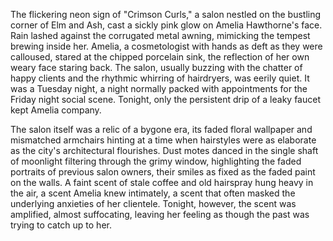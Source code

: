 The flickering neon sign of "Crimson Curls," a salon nestled on the bustling corner of Elm and Ash, cast a sickly pink glow on Amelia Hawthorne's face.  Rain lashed against the corrugated metal awning, mimicking the tempest brewing inside her.  Amelia, a cosmetologist with hands as deft as they were calloused, stared at the chipped porcelain sink, the reflection of her own weary face staring back.  The salon, usually buzzing with the chatter of happy clients and the rhythmic whirring of hairdryers, was eerily quiet.  It was a Tuesday night, a night normally packed with appointments for the Friday night social scene. Tonight, only the persistent drip of a leaky faucet kept Amelia company.

The salon itself was a relic of a bygone era, its faded floral wallpaper and mismatched armchairs hinting at a time when hairstyles were as elaborate as the city's architectural flourishes.  Dust motes danced in the single shaft of moonlight filtering through the grimy window, highlighting the faded portraits of previous salon owners, their smiles as fixed as the faded paint on the walls.  A faint scent of stale coffee and old hairspray hung heavy in the air, a scent Amelia knew intimately, a scent that often masked the underlying anxieties of her clientele.  Tonight, however, the scent was amplified, almost suffocating, leaving her feeling as though the past was trying to catch up to her.

